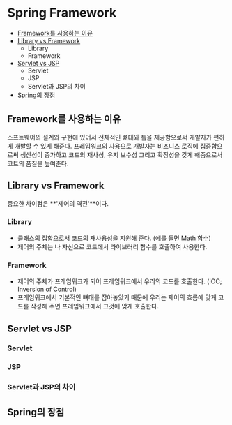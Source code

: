 # Spring Framework
- [Framework를 사용하는 이유](#framework를-사용하는-이유)
- [Library vs Framework](#library-vs-framework)
  - Library
  - Framework
- [Servlet vs JSP](#servlet-vs-jsp)
  - Servlet
  - JSP
  - Servlet과 JSP의 차이
- [Spring의 장점](#spring의-장점)

## Framework를 사용하는 이유
소프트웨어의 설계와 구현에 있어서 전체적인 뼈대와 틀을 제공함으로써 개발자가 편하게 개발할 수 있게 해준다. 프레임워크의 사용으로 개발자는 비즈니스 로직에 집중함으로써 생산성이 증가하고 코드의 재사성, 유지 보수성 그리고 확장성을 갖게 해줌으로서 코트의 품질을 높여준다.

## Library vs Framework
중요한 차이점은 **'제어의 역전'**이다.

### Library
- 클래스의 집합으로서 코드의 재사용성을 지원해 준다. (예를 들면 Math 함수)
- 제어의 주체는 나 자신으로 코드에서 라이브러리 함수를 호출하여 사용한다.

### Framework
- 제어의 주체가 프레임워크가 되어 프레임워크에서 우리의 코드를 호출한다. (IOC; Inversion of Control)
- 프레임워크에서 기본적인 뼈대를 잡아놓았기 때문에 우리는 제어의 흐름에 맞게 코드를 작성해 주면 프레임워크에서 그것에 맞게 호출한다.

## Servlet vs JSP

### Servlet


### JSP


### Servlet과 JSP의 차이


## Spring의 장점
